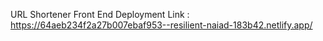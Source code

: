 URL Shortener Front End Deployment Link : https://64aeb234f2a27b007ebaf953--resilient-naiad-183b42.netlify.app/
